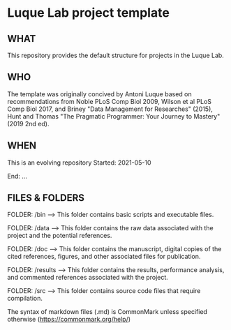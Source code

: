# Luque Lab project template

## WHAT
This repository provides the default structure for projects in the Luque Lab.

## WHO
The template was originally concived by Antoni Luque based on recommendations from Noble PLoS Comp Biol 2009, Wilson et al PLoS Comp Biol 2017, and Briney "Data Management for Researches" (2015), Hunt and Thomas "The Pragmatic Programmer: Your Journey to Mastery" (2019 2nd ed).

## WHEN
This is an evolving repository
Started: 2021-05-10

End: ...

## FILES & FOLDERS
FOLDER: /bin
--> This folder contains basic scripts and executable files.

FOLDER: /data
--> This folder contains the raw data associated with the project and the potential references.

FOLDER: /doc
--> This folder contains the manuscript, digital copies of the cited references, figures, and other associated files for publication.

FOLDER: /results
--> This folder contains the results, performance analysis, and commented references associated with the project.

FOLDER: /src
--> This folder contains source code files that require compilation.

The syntax of markdown files (.md) is CommonMark unless specified otherwise (https://commonmark.org/help/)
